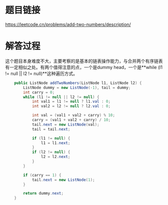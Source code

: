 # 题目链接
https://leetcode.cn/problems/add-two-numbers/description/

# 解答过程
这个题目本身难度不大，主要考察的是基本的链表操作能力，与合并两个有序链表有一定相似之处。有两个值得注意的点，一个是dummy head，一个是**while (l1 != null || l2 != null)**这种遍历方式。

```java
    public ListNode addTwoNumbers(ListNode l1, ListNode l2) {
        ListNode dummy = new ListNode(-1), tail = dummy;
        int carry = 0;
        while (l1 != null || l2 != null) {
            int val1 = l1 != null ? l1.val : 0;
            int val2 = l2 != null ? l2.val : 0;

            int val = (val1 + val2 + carry) % 10;
            carry = (val1 + val2 + carry) / 10;
            tail.next = new ListNode(val);
            tail = tail.next;

            if (l1 != null) {
                l1 = l1.next;
            }
            if (l2 != null) {
                l2 = l2.next;
            }
        }

        if (carry == 1) {
            tail.next = new ListNode(1);
        }

        return dummy.next;
    }
```